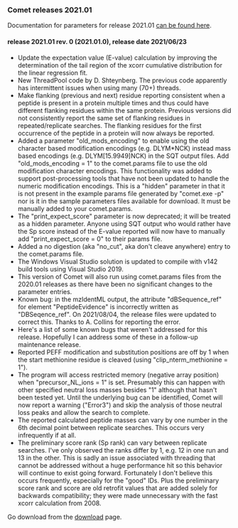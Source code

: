 ### Comet releases 2021.01

Documentation for parameters for release 2021.01 [can be found here](/Comet/parameters/parameters_202101/).

#### release 2021.01 rev. 0 (2021.01.0), release date 2021/06/23
- Update the expectation value (E-value) calculation by improving the determination of the tail region of the xcorr cumulative distribution for the linear regression fit.
- New ThreadPool code by D. Shteynberg. The previous code apparently has intermittent issues when using many (70+) threads.
- Make flanking (previous and next) residue reporting consistent when a peptide is present in a protein multiple times and thus could have different flanking residues within the same protein. Previous versions did not consistently report the same set of flanking residues in repeated/replicate searches. The flanking residues for the first occurrence of the peptide in a protein will now always be reported.
- Added a parameter "old_mods_encoding" to enable using the old character based modification encodings (e.g. DLYM*NCK) instead mass based encodings (e.g. DLYM[15.9949]NCK) in the SQT output files. Add "old_mods_encoding = 1" to the comet.params file to use the old modification character encodings. This functionality was added to support post-processing tools that have not been updated to handle the numeric modification encodings. This is a "hidden" parameter in that it is not present in the example params file generated by "comet.exe -p" nor is it in the sample parameters files available for download. It must be manually added to your comet.params.
- The "print_expect_score" parameter is now deprecated; it will be treated as a hidden parameter. Anyone using SQT output who would rather have the Sp score instead of the E-value reported will now have to manually add "print_expect_score = 0" to their params file.
- Added a no digestion (aka "no_cut", aka don't cleave anywhere) entry to the comet.params file.
- The Windows Visual Studio solution is updated to compile with v142 build tools using Visual Studio 2019.
- This version of Comet will also run using comet.params files from the 2020.01 releases as there have been no significant changes to the parameter entries.
- Known bug: in the mzIdentML output, the attribute "dBSequence_ref" for element "PeptideEvidence" is incorrectly written as "DBSeqence_ref". On 2021/08/04, the release files were updated to correct this. Thanks to A. Collins for reporting the error.
- Here's a list of some known bugs that weren't addressed for this release. Hopefully I can address some of these in a follow-up maintenance release.
- Reported PEFF modification and substitution positions are off by 1 when the start methionine residue is cleaved (using "clip_nterm_methionine = 1").
- The program will access restricted memory (negative array position) when "precursor_NL_ions = 1" is set. Presumably this can happen with other specified neutral loss masses besides "1" although that hasn't been tested yet. Until the underlying bug can be identified, Comet will now report a warning ("Error3") and skip the analysis of those neutral loss peaks and allow the search to complete.
- The reported calculated peptide masses can vary by one number in the 6th decimal point between replicate searches. This occurs very infrequently if at all.
- The preliminary score rank (Sp rank) can vary between replicate searches. I've only observed the ranks differ by 1, e.g. 12 in one run and 13 in the other. This is sadly an issue associated with threading that cannot be addressed without a huge performance hit so this behavior will continue to exist going forward. Fortunately I don't believe this occurs frequently, especially for the "good" IDs. Plus the preliminary score rank and score are old retrofit values that are added solely for backwards compatibility; they were made unnecessary with the fast xcorr calculation from 2008.

Go download from the [download](https://sourceforge.net/projects/comet-ms/files/) page.


